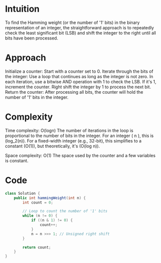 # Intuition

To find the Hamming weight (or the number of '1' bits) in the binary representation of an integer, the straightforward approach is to repeatedly check the least significant bit (LSB) and shift the integer to the right until all bits have been processed.


# Approach

Initialize a counter: Start with a counter set to 0.
Iterate through the bits of the integer:
Use a loop that continues as long as the integer is not zero.
In each iteration, use a bitwise AND operation with 1 to check the LSB. If it's 1, increment the counter.
Right shift the integer by 1 to process the next bit.
Return the counter: After processing all bits, the counter will hold the number of '1' bits in the integer.


# Complexity

Time complexity: O(log⁡n)
The number of iterations in the loop is proportional to the number of bits in the integer. For an integer ( n ), this is (log_2(n)). For a fixed-width integer (e.g., 32-bit), this simplifies to a constant (O(1)), but theoretically, it's (O(log n)).

Space complexity: O(1)
The space used by the counter and a few variables is constant.


# Code

```java
class Solution {
    public int hammingWeight(int n) {
        int count = 0;

        // Loop to count the number of '1' bits
        while (n != 0) {
            if ((n & 1) != 0) {
                count++;
            }
            n = n >>> 1; // Unsigned right shift
        }

        return count;
    }
}
```